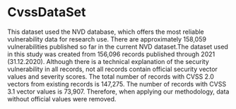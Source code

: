 # CvssDataSet
This dataset used the NVD database, which offers the most reliable vulnerability data for research use.   There are approximately 158,059 vulnerabilities published so far in the current NVD dataset.The dataset used in this study was created from 156,096 records published through 2021 (31.12.2020). Although there is a technical explanation of the security vulnerability in all records, not all records contain official security vector values and severity scores. The total number of records with CVSS 2.0 vectors from existing records is 147,275. The number of records with CVSS 3.1 vector values is 73,907. Therefore, when applying our methodology, data without official values were removed. 
